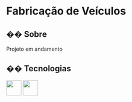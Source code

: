 <h1>Fabricação de Veículos</h1>

<h2>�� Sobre</h2>
<p>Projeto em andamento</p>

## �� Tecnologias
<div>
  <img src="https://cdn.jsdelivr.net/gh/devicons/devicon@latest/icons/vscode/vscode-original-wordmark.svg" width="40" height="40"/>
  <img src="https://cdn.jsdelivr.net/gh/devicons/devicon@latest/icons/java/java-plain-wordmark.svg" width="40" height="40"/>     
          
</div>
